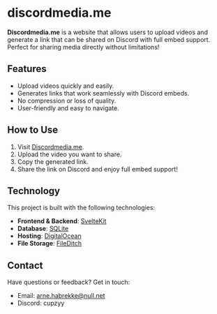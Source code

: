 # discordmedia.me

**Discordmedia.me** is a website that allows users to upload videos and generate a link that can be shared on Discord with full embed support. Perfect for sharing media directly without limitations!

## Features
- Upload videos quickly and easily.
- Generates links that work seamlessly with Discord embeds.
- No compression or loss of quality.
- User-friendly and easy to navigate.

## How to Use
1. Visit [Discordmedia.me](https://discordmedia.me).
2. Upload the video you want to share.
3. Copy the generated link.
4. Share the link on Discord and enjoy full embed support!

## Technology
This project is built with the following technologies:
- **Frontend & Backend**: [SvelteKit](https://kit.svelte.dev/)
- **Database**: [SQLite](https://sqlite.org/)
- **Hosting**: [DigitalOcean](https:///digitalocean.com/)
- **File Storage**: [FileDitch](https://fileditch.com/)

## Contact
Have questions or feedback? Get in touch:
- Email: [arne.habrekke@null.net](mailto:arne.habrekke@null.net)
- Discord: cupzyy
